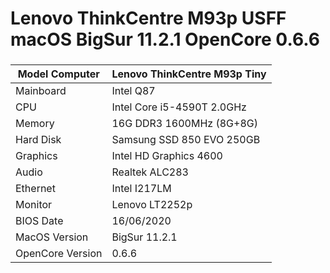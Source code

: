# Lenovo ThinkCentre M93p USFF macOS BigSur 11.2.1 OpenCore 0.6.6
### 

|Model Computer |Lenovo ThinkCentre M93p Tiny|
|------ | ------ |
|Mainboard| Intel Q87|
|CPU| Intel Core i5-4590T 2.0GHz
|Memory| 16G DDR3 1600MHz (8G+8G)
|Hard Disk| Samsung SSD 850 EVO 250GB
|Graphics| Intel HD Graphics 4600
|Audio|    Realtek ALC283
|Ethernet| Intel I217LM
|Monitor| Lenovo LT2252p
|BIOS Date|       16/06/2020
|MacOS Version| BigSur 11.2.1
|OpenCore Version|   0.6.6

